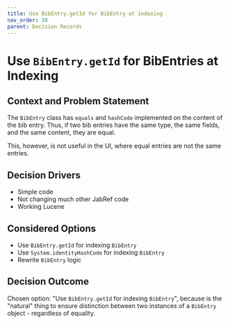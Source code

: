 ```yaml
---
title: Use BibEntry.getId for BibEntry at indexing
nav_order: 38
parent: Decision Records
---
```


<!-- markdownlint-disable-next-line MD025 -->
# Use `BibEntry.getId` for BibEntries at Indexing

## Context and Problem Statement

The `BibEntry` class has `equals` and `hashCode` implemented on the content of the bib entry.
Thus, if two bib entries have the same type, the same fields, and the same content, they are equal.

This, however, is not useful in the UI, where equal entries are not the same entries.

## Decision Drivers

* Simple code
* Not changing much other JabRef code
* Working Lucene

## Considered Options

* Use `BibEntry.getId` for indexing `BibEntry`
* Use `System.identityHashCode` for indexing `BibEntry`
* Rewrite `BibEntry` logic

## Decision Outcome

Chosen option: "Use `BibEntry.getId` for indexing `BibEntry`", because is the "natural" thing to ensure distinction between two instances of a `BibEntry` object - regardless of equality.
